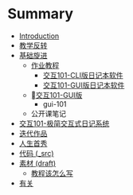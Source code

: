 # Summary

* [Introduction](README.md)
* [教学反转](0MOOC/README.md)
* [基础旋进](1sTry/README.md)
   * [作业教程](1sTry/homework.md)
       * [交互101-CLI版日记本软件](.1sTry/101-notes.md/101-notesmd.md)
       * [交互101-GUI版日记本软件](1sTry/gui.md)
   * [交互101-GUI版](.1sTry/gui.md)
       * gui-101
   * 公开课笔记
* [交互101-极简交互式日记系统](1sTry/101-notes.md)
* [迭代作品](2nDev/README.md)
* [人生首秀](3rDemo/README.md)
* [代码 (_src)](_src/README.md)
* [素材 (draft)](draft/README.md)
   * [教程该怎么写](draft/how2tutorial.md)
* [有关](ABOUT.md)

